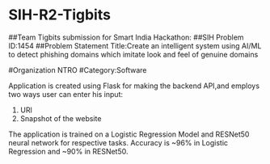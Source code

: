 # SIH-R2-Tigbits


##Team Tigbits submission for Smart India Hackathon:
##SIH Problem ID:1454
##Problem Statement Title:Create an intelligent system using AI/ML to detect phishing domains which imitate look and feel of genuine domains

#Organization NTRO
#Category:Software

Application is created using Flask for making the backend API,and employs two ways user can enter his input:
1) URl
2) Snapshot of the website

The application is trained on a Logistic Regression Model and RESNet50 neural network for respective tasks.
Accuracy is ~96% in Logistic Regression and ~90% in RESNet50.

